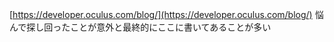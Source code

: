 
[https://developer.oculus.com/blog/](https://developer.oculus.com/blog/)
悩んで探し回ったことが意外と最終的にここに書いてあることが多い

